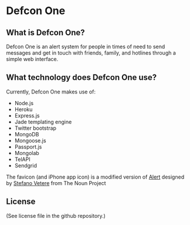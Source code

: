 # Defcon One
## What is Defcon One?
Defcon One is an alert system for people in times of need to send messages and get in touch with friends, family, and hotlines through a simple web interface.

## What technology does Defcon One use?
Currently, Defcon One makes use of:
* Node.js
* Heroku
* Express.js
* Jade templating engine
* Twitter bootstrap
* MongoDB
* Mongoose.js
* Passport.js
* Mongolab
* TelAPI
* Sendgrid

The favicon (and iPhone app icon) is a modified version of <a href="http://thenounproject.com/noun/alert/#icon-No21426" target="_blank">Alert</a> designed by <a href="http://thenounproject.com/stefano.vetere" target="_blank">Stefano Vetere</a> from The Noun Project

## License
(See license file in the github repository.)
